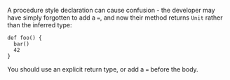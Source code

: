 A procedure style declaration can cause confusion - the developer may have simply forgotten to add a `=`,
and now their method returns `Unit` rather than the inferred type:

    def foo() {
      bar()
      42
    }

You should use an explicit return type, or add a `=` before the body.
      